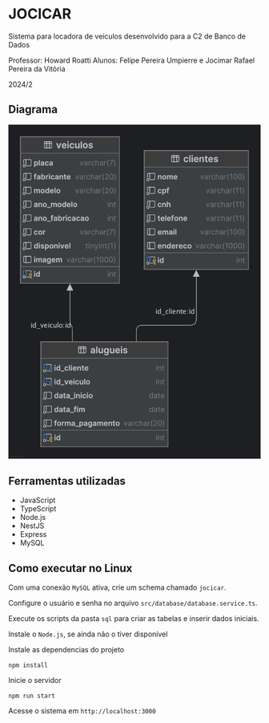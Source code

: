 # JOCICAR

Sistema para locadora de veículos desenvolvido para a C2 de Banco de Dados

Professor: Howard Roatti
Alunos: Felipe Pereira Umpierre e Jocimar Rafael Pereira da Vitória

2024/2

## Diagrama
![Diagrama](diagramas/jocicar.png)


## Ferramentas utilizadas
* JavaScript
* TypeScript
* Node.js
* NestJS
* Express
* MySQL


## Como executar no Linux
Com uma conexão `MySQL` ativa, crie um schema chamado `jocicar`. 

Configure o usuário e senha no arquivo `src/database/database.service.ts`.

Execute os scripts da pasta `sql` para criar as tabelas e inserir dados iniciais.

Instale o `Node.js`, se ainda não o tiver disponível

Instale as dependencias do projeto
```
npm install
```

Inicie o servidor
```
npm run start
```

Acesse o sistema em `http://localhost:3000`
